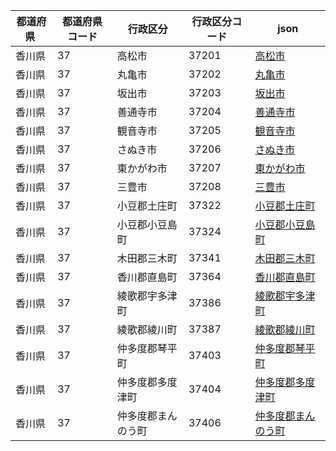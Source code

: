 |  都道府県  | 都道府県コード | 行政区分 | 行政区分コード | json |
|-----------|--------------|--------- |--------------|------|
| 香川県 | 37 | 高松市 | 37201 | [高松市](/topojson/37/37201.topojson) |
| 香川県 | 37 | 丸亀市 | 37202 | [丸亀市](/topojson/37/37202.topojson) |
| 香川県 | 37 | 坂出市 | 37203 | [坂出市](/topojson/37/37203.topojson) |
| 香川県 | 37 | 善通寺市 | 37204 | [善通寺市](/topojson/37/37204.topojson) |
| 香川県 | 37 | 観音寺市 | 37205 | [観音寺市](/topojson/37/37205.topojson) |
| 香川県 | 37 | さぬき市 | 37206 | [さぬき市](/topojson/37/37206.topojson) |
| 香川県 | 37 | 東かがわ市 | 37207 | [東かがわ市](/topojson/37/37207.topojson) |
| 香川県 | 37 | 三豊市 | 37208 | [三豊市](/topojson/37/37208.topojson) |
| 香川県 | 37 | 小豆郡土庄町 | 37322 | [小豆郡土庄町](/topojson/37/37322.topojson) |
| 香川県 | 37 | 小豆郡小豆島町 | 37324 | [小豆郡小豆島町](/topojson/37/37324.topojson) |
| 香川県 | 37 | 木田郡三木町 | 37341 | [木田郡三木町](/topojson/37/37341.topojson) |
| 香川県 | 37 | 香川郡直島町 | 37364 | [香川郡直島町](/topojson/37/37364.topojson) |
| 香川県 | 37 | 綾歌郡宇多津町 | 37386 | [綾歌郡宇多津町](/topojson/37/37386.topojson) |
| 香川県 | 37 | 綾歌郡綾川町 | 37387 | [綾歌郡綾川町](/topojson/37/37387.topojson) |
| 香川県 | 37 | 仲多度郡琴平町 | 37403 | [仲多度郡琴平町](/topojson/37/37403.topojson) |
| 香川県 | 37 | 仲多度郡多度津町 | 37404 | [仲多度郡多度津町](/topojson/37/37404.topojson) |
| 香川県 | 37 | 仲多度郡まんのう町 | 37406 | [仲多度郡まんのう町](/topojson/37/37406.topojson) |

